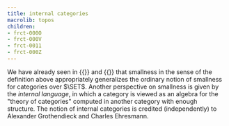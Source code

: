 ```yaml
---
title: internal categories
macrolib: topos
children:
- frct-000O
- frct-000V
- frct-0011
- frct-000Z
---
```


We have already seen in {{<cref frct-000G>}} and {{<cref frct-000L>}} that smallness in the
sense of the definition above appropriately generalizes the ordinary notion of
smallness for categories over $\SET$. Another perspective on smallness is given
by the *internal language*, in which a category is viewed as an algebra for the
"theory of categories" computed in another category with enough structure. The
notion of internal categories is credited (independently) to Alexander
Grothendieck and Charles Ehresmann.
